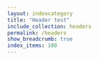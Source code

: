 ```yaml
---
layout: indexcategory
title: "Header test"
include_collection: headers
permalink: /headers
show_breadcrumb: true
index_items: 100
---
```

